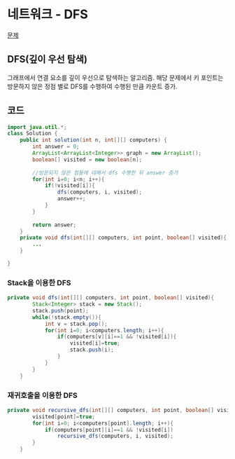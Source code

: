 # 네트워크 - DFS

[문제](https://programmers.co.kr/learn/courses/30/lessons/43162)

## DFS(깊이 우선 탐색)
그래프에서 연결 요소를 깊이 우선으로 탐색하는 알고리즘.
해당 문제에서 키 포인트는 방문하지 않은 정점 별로 DFS를 수행하여 수행된 만큼 카운트 증가.

## 코드
```java
import java.util.*;
class Solution {
    public int solution(int n, int[][] computers) {
        int answer = 0;
        ArrayList<ArrayList<Integer>> graph = new ArrayList();
        boolean[] visited = new boolean[n];
        
        //방문되지 않은 점들에 대해서 dfs 수행한 뒤 answer 증가
        for(int i=0; i<n; i++){
            if(!visited[i]){
                dfs(computers, i, visited);
                answer++;
            }
        }
        
        return answer;
    }
    private void dfs(int[][] computers, int point, boolean[] visited){
        ...
    }

}
```

### Stack을 이용한 DFS
```java
private void dfs(int[][] computers, int point, boolean[] visited){
        Stack<Integer> stack = new Stack();
        stack.push(point);
        while(!stack.empty()){
            int v = stack.pop();
            for(int i=0; i<computers.length; i++){
                if(computers[v][i]==1 && !visited[i]){
                    visited[i]=true;
                    stack.push(i);
                }
            }
        }
    }
```
### 재귀호출을 이용한 DFS
```java
private void recursive_dfs(int[][] computers, int point, boolean[] visited){
        visited[point]=true;
        for(int i=0; i<computers[point].length; i++){
            if(computers[point][i]==1 && !visited[i])
                recursive_dfs(computers, i, visited);
        }
    }
```


